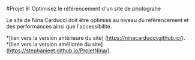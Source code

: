 #Projet 9: Optimisez le référencement d'un site de photograhe

Le site de Nina Carducci doit être optimisé au niveau du référencement et des performances ainsi que l'accessibilité.

*[lien vers la version antérieure du site] (https://ninacarducci.github.io/).<br>
*[lien vers la version améliorée du site] (https://stephanieet.github.io/ProjetNina/).
